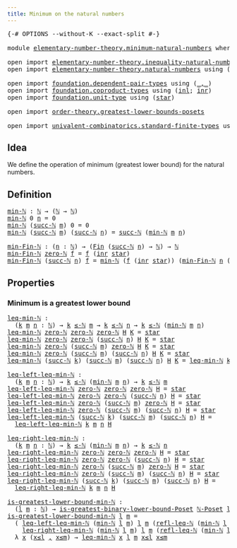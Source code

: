 ```yaml
---
title: Minimum on the natural numbers
---
```


<pre class="Agda"><a id="56" class="Symbol">{-#</a> <a id="60" class="Keyword">OPTIONS</a> <a id="68" class="Pragma">--without-K</a> <a id="80" class="Pragma">--exact-split</a> <a id="94" class="Symbol">#-}</a>

<a id="99" class="Keyword">module</a> <a id="106" href="elementary-number-theory.minimum-natural-numbers.html" class="Module">elementary-number-theory.minimum-natural-numbers</a> <a id="155" class="Keyword">where</a>

<a id="162" class="Keyword">open</a> <a id="167" class="Keyword">import</a> <a id="174" href="elementary-number-theory.inequality-natural-numbers.html" class="Module">elementary-number-theory.inequality-natural-numbers</a>
<a id="226" class="Keyword">open</a> <a id="231" class="Keyword">import</a> <a id="238" href="elementary-number-theory.natural-numbers.html" class="Module">elementary-number-theory.natural-numbers</a> <a id="279" class="Keyword">using</a> <a id="285" class="Symbol">(</a><a id="286" href="elementary-number-theory.natural-numbers.html#1458" class="Datatype">ℕ</a><a id="287" class="Symbol">;</a> <a id="289" href="elementary-number-theory.natural-numbers.html#1479" class="InductiveConstructor">zero-ℕ</a><a id="295" class="Symbol">;</a> <a id="297" href="elementary-number-theory.natural-numbers.html#1492" class="InductiveConstructor">succ-ℕ</a><a id="303" class="Symbol">)</a>

<a id="306" class="Keyword">open</a> <a id="311" class="Keyword">import</a> <a id="318" href="foundation.dependent-pair-types.html" class="Module">foundation.dependent-pair-types</a> <a id="350" class="Keyword">using</a> <a id="356" class="Symbol">(</a><a id="357" href="foundation-core.dependent-pair-types.html#692" class="InductiveConstructor Operator">_,_</a><a id="360" class="Symbol">)</a>
<a id="362" class="Keyword">open</a> <a id="367" class="Keyword">import</a> <a id="374" href="foundation.coproduct-types.html" class="Module">foundation.coproduct-types</a> <a id="401" class="Keyword">using</a> <a id="407" class="Symbol">(</a><a id="408" href="foundation.coproduct-types.html#1253" class="InductiveConstructor">inl</a><a id="411" class="Symbol">;</a> <a id="413" href="foundation.coproduct-types.html#1276" class="InductiveConstructor">inr</a><a id="416" class="Symbol">)</a>
<a id="418" class="Keyword">open</a> <a id="423" class="Keyword">import</a> <a id="430" href="foundation.unit-type.html" class="Module">foundation.unit-type</a> <a id="451" class="Keyword">using</a> <a id="457" class="Symbol">(</a><a id="458" href="foundation.unit-type.html#1108" class="InductiveConstructor">star</a><a id="462" class="Symbol">)</a>

<a id="465" class="Keyword">open</a> <a id="470" class="Keyword">import</a> <a id="477" href="order-theory.greatest-lower-bounds-posets.html" class="Module">order-theory.greatest-lower-bounds-posets</a>

<a id="520" class="Keyword">open</a> <a id="525" class="Keyword">import</a> <a id="532" href="univalent-combinatorics.standard-finite-types.html" class="Module">univalent-combinatorics.standard-finite-types</a> <a id="578" class="Keyword">using</a> <a id="584" class="Symbol">(</a><a id="585" href="univalent-combinatorics.standard-finite-types.html#2293" class="Function">Fin</a><a id="588" class="Symbol">)</a>
</pre>
## Idea

We define the operation of minimum (greatest lower bound) for the natural numbers.

## Definition

<pre class="Agda"><a id="min-ℕ"></a><a id="711" href="elementary-number-theory.minimum-natural-numbers.html#711" class="Function">min-ℕ</a> <a id="717" class="Symbol">:</a> <a id="719" href="elementary-number-theory.natural-numbers.html#1458" class="Datatype">ℕ</a> <a id="721" class="Symbol">→</a> <a id="723" class="Symbol">(</a><a id="724" href="elementary-number-theory.natural-numbers.html#1458" class="Datatype">ℕ</a> <a id="726" class="Symbol">→</a> <a id="728" href="elementary-number-theory.natural-numbers.html#1458" class="Datatype">ℕ</a><a id="729" class="Symbol">)</a>
<a id="731" href="elementary-number-theory.minimum-natural-numbers.html#711" class="Function">min-ℕ</a> <a id="737" class="Number">0</a> <a id="739" href="elementary-number-theory.minimum-natural-numbers.html#739" class="Bound">n</a> <a id="741" class="Symbol">=</a> <a id="743" class="Number">0</a>
<a id="745" href="elementary-number-theory.minimum-natural-numbers.html#711" class="Function">min-ℕ</a> <a id="751" class="Symbol">(</a><a id="752" href="elementary-number-theory.natural-numbers.html#1492" class="InductiveConstructor">succ-ℕ</a> <a id="759" href="elementary-number-theory.minimum-natural-numbers.html#759" class="Bound">m</a><a id="760" class="Symbol">)</a> <a id="762" class="Number">0</a> <a id="764" class="Symbol">=</a> <a id="766" class="Number">0</a>
<a id="768" href="elementary-number-theory.minimum-natural-numbers.html#711" class="Function">min-ℕ</a> <a id="774" class="Symbol">(</a><a id="775" href="elementary-number-theory.natural-numbers.html#1492" class="InductiveConstructor">succ-ℕ</a> <a id="782" href="elementary-number-theory.minimum-natural-numbers.html#782" class="Bound">m</a><a id="783" class="Symbol">)</a> <a id="785" class="Symbol">(</a><a id="786" href="elementary-number-theory.natural-numbers.html#1492" class="InductiveConstructor">succ-ℕ</a> <a id="793" href="elementary-number-theory.minimum-natural-numbers.html#793" class="Bound">n</a><a id="794" class="Symbol">)</a> <a id="796" class="Symbol">=</a> <a id="798" href="elementary-number-theory.natural-numbers.html#1492" class="InductiveConstructor">succ-ℕ</a> <a id="805" class="Symbol">(</a><a id="806" href="elementary-number-theory.minimum-natural-numbers.html#711" class="Function">min-ℕ</a> <a id="812" href="elementary-number-theory.minimum-natural-numbers.html#782" class="Bound">m</a> <a id="814" href="elementary-number-theory.minimum-natural-numbers.html#793" class="Bound">n</a><a id="815" class="Symbol">)</a>

<a id="min-Fin-ℕ"></a><a id="818" href="elementary-number-theory.minimum-natural-numbers.html#818" class="Function">min-Fin-ℕ</a> <a id="828" class="Symbol">:</a> <a id="830" class="Symbol">(</a><a id="831" href="elementary-number-theory.minimum-natural-numbers.html#831" class="Bound">n</a> <a id="833" class="Symbol">:</a> <a id="835" href="elementary-number-theory.natural-numbers.html#1458" class="Datatype">ℕ</a><a id="836" class="Symbol">)</a> <a id="838" class="Symbol">→</a> <a id="840" class="Symbol">(</a><a id="841" href="univalent-combinatorics.standard-finite-types.html#2293" class="Function">Fin</a> <a id="845" class="Symbol">(</a><a id="846" href="elementary-number-theory.natural-numbers.html#1492" class="InductiveConstructor">succ-ℕ</a> <a id="853" href="elementary-number-theory.minimum-natural-numbers.html#831" class="Bound">n</a><a id="854" class="Symbol">)</a> <a id="856" class="Symbol">→</a> <a id="858" href="elementary-number-theory.natural-numbers.html#1458" class="Datatype">ℕ</a><a id="859" class="Symbol">)</a> <a id="861" class="Symbol">→</a> <a id="863" href="elementary-number-theory.natural-numbers.html#1458" class="Datatype">ℕ</a>
<a id="865" href="elementary-number-theory.minimum-natural-numbers.html#818" class="Function">min-Fin-ℕ</a> <a id="875" href="elementary-number-theory.natural-numbers.html#1479" class="InductiveConstructor">zero-ℕ</a> <a id="882" href="elementary-number-theory.minimum-natural-numbers.html#882" class="Bound">f</a> <a id="884" class="Symbol">=</a> <a id="886" href="elementary-number-theory.minimum-natural-numbers.html#882" class="Bound">f</a> <a id="888" class="Symbol">(</a><a id="889" href="foundation.coproduct-types.html#1276" class="InductiveConstructor">inr</a> <a id="893" href="foundation.unit-type.html#1108" class="InductiveConstructor">star</a><a id="897" class="Symbol">)</a>
<a id="899" href="elementary-number-theory.minimum-natural-numbers.html#818" class="Function">min-Fin-ℕ</a> <a id="909" class="Symbol">(</a><a id="910" href="elementary-number-theory.natural-numbers.html#1492" class="InductiveConstructor">succ-ℕ</a> <a id="917" href="elementary-number-theory.minimum-natural-numbers.html#917" class="Bound">n</a><a id="918" class="Symbol">)</a> <a id="920" href="elementary-number-theory.minimum-natural-numbers.html#920" class="Bound">f</a> <a id="922" class="Symbol">=</a> <a id="924" href="elementary-number-theory.minimum-natural-numbers.html#711" class="Function">min-ℕ</a> <a id="930" class="Symbol">(</a><a id="931" href="elementary-number-theory.minimum-natural-numbers.html#920" class="Bound">f</a> <a id="933" class="Symbol">(</a><a id="934" href="foundation.coproduct-types.html#1276" class="InductiveConstructor">inr</a> <a id="938" href="foundation.unit-type.html#1108" class="InductiveConstructor">star</a><a id="942" class="Symbol">))</a> <a id="945" class="Symbol">(</a><a id="946" href="elementary-number-theory.minimum-natural-numbers.html#818" class="Function">min-Fin-ℕ</a> <a id="956" href="elementary-number-theory.minimum-natural-numbers.html#917" class="Bound">n</a> <a id="958" class="Symbol">(λ</a> <a id="961" href="elementary-number-theory.minimum-natural-numbers.html#961" class="Bound">k</a> <a id="963" class="Symbol">→</a> <a id="965" href="elementary-number-theory.minimum-natural-numbers.html#920" class="Bound">f</a> <a id="967" class="Symbol">(</a><a id="968" href="foundation.coproduct-types.html#1253" class="InductiveConstructor">inl</a> <a id="972" href="elementary-number-theory.minimum-natural-numbers.html#961" class="Bound">k</a><a id="973" class="Symbol">)))</a>
</pre>
## Properties

### Minimum is a greatest lower bound

<pre class="Agda"><a id="leq-min-ℕ"></a><a id="1044" href="elementary-number-theory.minimum-natural-numbers.html#1044" class="Function">leq-min-ℕ</a> <a id="1054" class="Symbol">:</a>
  <a id="1058" class="Symbol">(</a><a id="1059" href="elementary-number-theory.minimum-natural-numbers.html#1059" class="Bound">k</a> <a id="1061" href="elementary-number-theory.minimum-natural-numbers.html#1061" class="Bound">m</a> <a id="1063" href="elementary-number-theory.minimum-natural-numbers.html#1063" class="Bound">n</a> <a id="1065" class="Symbol">:</a> <a id="1067" href="elementary-number-theory.natural-numbers.html#1458" class="Datatype">ℕ</a><a id="1068" class="Symbol">)</a> <a id="1070" class="Symbol">→</a> <a id="1072" href="elementary-number-theory.minimum-natural-numbers.html#1059" class="Bound">k</a> <a id="1074" href="elementary-number-theory.inequality-natural-numbers.html#1780" class="Function Operator">≤-ℕ</a> <a id="1078" href="elementary-number-theory.minimum-natural-numbers.html#1061" class="Bound">m</a> <a id="1080" class="Symbol">→</a> <a id="1082" href="elementary-number-theory.minimum-natural-numbers.html#1059" class="Bound">k</a> <a id="1084" href="elementary-number-theory.inequality-natural-numbers.html#1780" class="Function Operator">≤-ℕ</a> <a id="1088" href="elementary-number-theory.minimum-natural-numbers.html#1063" class="Bound">n</a> <a id="1090" class="Symbol">→</a> <a id="1092" href="elementary-number-theory.minimum-natural-numbers.html#1059" class="Bound">k</a> <a id="1094" href="elementary-number-theory.inequality-natural-numbers.html#1780" class="Function Operator">≤-ℕ</a> <a id="1098" class="Symbol">(</a><a id="1099" href="elementary-number-theory.minimum-natural-numbers.html#711" class="Function">min-ℕ</a> <a id="1105" href="elementary-number-theory.minimum-natural-numbers.html#1061" class="Bound">m</a> <a id="1107" href="elementary-number-theory.minimum-natural-numbers.html#1063" class="Bound">n</a><a id="1108" class="Symbol">)</a>
<a id="1110" href="elementary-number-theory.minimum-natural-numbers.html#1044" class="Function">leq-min-ℕ</a> <a id="1120" href="elementary-number-theory.natural-numbers.html#1479" class="InductiveConstructor">zero-ℕ</a> <a id="1127" href="elementary-number-theory.natural-numbers.html#1479" class="InductiveConstructor">zero-ℕ</a> <a id="1134" href="elementary-number-theory.natural-numbers.html#1479" class="InductiveConstructor">zero-ℕ</a> <a id="1141" href="elementary-number-theory.minimum-natural-numbers.html#1141" class="Bound">H</a> <a id="1143" href="elementary-number-theory.minimum-natural-numbers.html#1143" class="Bound">K</a> <a id="1145" class="Symbol">=</a> <a id="1147" href="foundation.unit-type.html#1108" class="InductiveConstructor">star</a>
<a id="1152" href="elementary-number-theory.minimum-natural-numbers.html#1044" class="Function">leq-min-ℕ</a> <a id="1162" href="elementary-number-theory.natural-numbers.html#1479" class="InductiveConstructor">zero-ℕ</a> <a id="1169" href="elementary-number-theory.natural-numbers.html#1479" class="InductiveConstructor">zero-ℕ</a> <a id="1176" class="Symbol">(</a><a id="1177" href="elementary-number-theory.natural-numbers.html#1492" class="InductiveConstructor">succ-ℕ</a> <a id="1184" href="elementary-number-theory.minimum-natural-numbers.html#1184" class="Bound">n</a><a id="1185" class="Symbol">)</a> <a id="1187" href="elementary-number-theory.minimum-natural-numbers.html#1187" class="Bound">H</a> <a id="1189" href="elementary-number-theory.minimum-natural-numbers.html#1189" class="Bound">K</a> <a id="1191" class="Symbol">=</a> <a id="1193" href="foundation.unit-type.html#1108" class="InductiveConstructor">star</a>
<a id="1198" href="elementary-number-theory.minimum-natural-numbers.html#1044" class="Function">leq-min-ℕ</a> <a id="1208" href="elementary-number-theory.natural-numbers.html#1479" class="InductiveConstructor">zero-ℕ</a> <a id="1215" class="Symbol">(</a><a id="1216" href="elementary-number-theory.natural-numbers.html#1492" class="InductiveConstructor">succ-ℕ</a> <a id="1223" href="elementary-number-theory.minimum-natural-numbers.html#1223" class="Bound">m</a><a id="1224" class="Symbol">)</a> <a id="1226" href="elementary-number-theory.natural-numbers.html#1479" class="InductiveConstructor">zero-ℕ</a> <a id="1233" href="elementary-number-theory.minimum-natural-numbers.html#1233" class="Bound">H</a> <a id="1235" href="elementary-number-theory.minimum-natural-numbers.html#1235" class="Bound">K</a> <a id="1237" class="Symbol">=</a> <a id="1239" href="foundation.unit-type.html#1108" class="InductiveConstructor">star</a>
<a id="1244" href="elementary-number-theory.minimum-natural-numbers.html#1044" class="Function">leq-min-ℕ</a> <a id="1254" href="elementary-number-theory.natural-numbers.html#1479" class="InductiveConstructor">zero-ℕ</a> <a id="1261" class="Symbol">(</a><a id="1262" href="elementary-number-theory.natural-numbers.html#1492" class="InductiveConstructor">succ-ℕ</a> <a id="1269" href="elementary-number-theory.minimum-natural-numbers.html#1269" class="Bound">m</a><a id="1270" class="Symbol">)</a> <a id="1272" class="Symbol">(</a><a id="1273" href="elementary-number-theory.natural-numbers.html#1492" class="InductiveConstructor">succ-ℕ</a> <a id="1280" href="elementary-number-theory.minimum-natural-numbers.html#1280" class="Bound">n</a><a id="1281" class="Symbol">)</a> <a id="1283" href="elementary-number-theory.minimum-natural-numbers.html#1283" class="Bound">H</a> <a id="1285" href="elementary-number-theory.minimum-natural-numbers.html#1285" class="Bound">K</a> <a id="1287" class="Symbol">=</a> <a id="1289" href="foundation.unit-type.html#1108" class="InductiveConstructor">star</a>
<a id="1294" href="elementary-number-theory.minimum-natural-numbers.html#1044" class="Function">leq-min-ℕ</a> <a id="1304" class="Symbol">(</a><a id="1305" href="elementary-number-theory.natural-numbers.html#1492" class="InductiveConstructor">succ-ℕ</a> <a id="1312" href="elementary-number-theory.minimum-natural-numbers.html#1312" class="Bound">k</a><a id="1313" class="Symbol">)</a> <a id="1315" class="Symbol">(</a><a id="1316" href="elementary-number-theory.natural-numbers.html#1492" class="InductiveConstructor">succ-ℕ</a> <a id="1323" href="elementary-number-theory.minimum-natural-numbers.html#1323" class="Bound">m</a><a id="1324" class="Symbol">)</a> <a id="1326" class="Symbol">(</a><a id="1327" href="elementary-number-theory.natural-numbers.html#1492" class="InductiveConstructor">succ-ℕ</a> <a id="1334" href="elementary-number-theory.minimum-natural-numbers.html#1334" class="Bound">n</a><a id="1335" class="Symbol">)</a> <a id="1337" href="elementary-number-theory.minimum-natural-numbers.html#1337" class="Bound">H</a> <a id="1339" href="elementary-number-theory.minimum-natural-numbers.html#1339" class="Bound">K</a> <a id="1341" class="Symbol">=</a> <a id="1343" href="elementary-number-theory.minimum-natural-numbers.html#1044" class="Function">leq-min-ℕ</a> <a id="1353" href="elementary-number-theory.minimum-natural-numbers.html#1312" class="Bound">k</a> <a id="1355" href="elementary-number-theory.minimum-natural-numbers.html#1323" class="Bound">m</a> <a id="1357" href="elementary-number-theory.minimum-natural-numbers.html#1334" class="Bound">n</a> <a id="1359" href="elementary-number-theory.minimum-natural-numbers.html#1337" class="Bound">H</a> <a id="1361" href="elementary-number-theory.minimum-natural-numbers.html#1339" class="Bound">K</a>

<a id="leq-left-leq-min-ℕ"></a><a id="1364" href="elementary-number-theory.minimum-natural-numbers.html#1364" class="Function">leq-left-leq-min-ℕ</a> <a id="1383" class="Symbol">:</a>
  <a id="1387" class="Symbol">(</a><a id="1388" href="elementary-number-theory.minimum-natural-numbers.html#1388" class="Bound">k</a> <a id="1390" href="elementary-number-theory.minimum-natural-numbers.html#1390" class="Bound">m</a> <a id="1392" href="elementary-number-theory.minimum-natural-numbers.html#1392" class="Bound">n</a> <a id="1394" class="Symbol">:</a> <a id="1396" href="elementary-number-theory.natural-numbers.html#1458" class="Datatype">ℕ</a><a id="1397" class="Symbol">)</a> <a id="1399" class="Symbol">→</a> <a id="1401" href="elementary-number-theory.minimum-natural-numbers.html#1388" class="Bound">k</a> <a id="1403" href="elementary-number-theory.inequality-natural-numbers.html#1780" class="Function Operator">≤-ℕ</a> <a id="1407" class="Symbol">(</a><a id="1408" href="elementary-number-theory.minimum-natural-numbers.html#711" class="Function">min-ℕ</a> <a id="1414" href="elementary-number-theory.minimum-natural-numbers.html#1390" class="Bound">m</a> <a id="1416" href="elementary-number-theory.minimum-natural-numbers.html#1392" class="Bound">n</a><a id="1417" class="Symbol">)</a> <a id="1419" class="Symbol">→</a> <a id="1421" href="elementary-number-theory.minimum-natural-numbers.html#1388" class="Bound">k</a> <a id="1423" href="elementary-number-theory.inequality-natural-numbers.html#1780" class="Function Operator">≤-ℕ</a> <a id="1427" href="elementary-number-theory.minimum-natural-numbers.html#1390" class="Bound">m</a>
<a id="1429" href="elementary-number-theory.minimum-natural-numbers.html#1364" class="Function">leq-left-leq-min-ℕ</a> <a id="1448" href="elementary-number-theory.natural-numbers.html#1479" class="InductiveConstructor">zero-ℕ</a> <a id="1455" href="elementary-number-theory.natural-numbers.html#1479" class="InductiveConstructor">zero-ℕ</a> <a id="1462" href="elementary-number-theory.natural-numbers.html#1479" class="InductiveConstructor">zero-ℕ</a> <a id="1469" href="elementary-number-theory.minimum-natural-numbers.html#1469" class="Bound">H</a> <a id="1471" class="Symbol">=</a> <a id="1473" href="foundation.unit-type.html#1108" class="InductiveConstructor">star</a>
<a id="1478" href="elementary-number-theory.minimum-natural-numbers.html#1364" class="Function">leq-left-leq-min-ℕ</a> <a id="1497" href="elementary-number-theory.natural-numbers.html#1479" class="InductiveConstructor">zero-ℕ</a> <a id="1504" href="elementary-number-theory.natural-numbers.html#1479" class="InductiveConstructor">zero-ℕ</a> <a id="1511" class="Symbol">(</a><a id="1512" href="elementary-number-theory.natural-numbers.html#1492" class="InductiveConstructor">succ-ℕ</a> <a id="1519" href="elementary-number-theory.minimum-natural-numbers.html#1519" class="Bound">n</a><a id="1520" class="Symbol">)</a> <a id="1522" href="elementary-number-theory.minimum-natural-numbers.html#1522" class="Bound">H</a> <a id="1524" class="Symbol">=</a> <a id="1526" href="foundation.unit-type.html#1108" class="InductiveConstructor">star</a>
<a id="1531" href="elementary-number-theory.minimum-natural-numbers.html#1364" class="Function">leq-left-leq-min-ℕ</a> <a id="1550" href="elementary-number-theory.natural-numbers.html#1479" class="InductiveConstructor">zero-ℕ</a> <a id="1557" class="Symbol">(</a><a id="1558" href="elementary-number-theory.natural-numbers.html#1492" class="InductiveConstructor">succ-ℕ</a> <a id="1565" href="elementary-number-theory.minimum-natural-numbers.html#1565" class="Bound">m</a><a id="1566" class="Symbol">)</a> <a id="1568" href="elementary-number-theory.natural-numbers.html#1479" class="InductiveConstructor">zero-ℕ</a> <a id="1575" href="elementary-number-theory.minimum-natural-numbers.html#1575" class="Bound">H</a> <a id="1577" class="Symbol">=</a> <a id="1579" href="foundation.unit-type.html#1108" class="InductiveConstructor">star</a>
<a id="1584" href="elementary-number-theory.minimum-natural-numbers.html#1364" class="Function">leq-left-leq-min-ℕ</a> <a id="1603" href="elementary-number-theory.natural-numbers.html#1479" class="InductiveConstructor">zero-ℕ</a> <a id="1610" class="Symbol">(</a><a id="1611" href="elementary-number-theory.natural-numbers.html#1492" class="InductiveConstructor">succ-ℕ</a> <a id="1618" href="elementary-number-theory.minimum-natural-numbers.html#1618" class="Bound">m</a><a id="1619" class="Symbol">)</a> <a id="1621" class="Symbol">(</a><a id="1622" href="elementary-number-theory.natural-numbers.html#1492" class="InductiveConstructor">succ-ℕ</a> <a id="1629" href="elementary-number-theory.minimum-natural-numbers.html#1629" class="Bound">n</a><a id="1630" class="Symbol">)</a> <a id="1632" href="elementary-number-theory.minimum-natural-numbers.html#1632" class="Bound">H</a> <a id="1634" class="Symbol">=</a> <a id="1636" href="foundation.unit-type.html#1108" class="InductiveConstructor">star</a>
<a id="1641" href="elementary-number-theory.minimum-natural-numbers.html#1364" class="Function">leq-left-leq-min-ℕ</a> <a id="1660" class="Symbol">(</a><a id="1661" href="elementary-number-theory.natural-numbers.html#1492" class="InductiveConstructor">succ-ℕ</a> <a id="1668" href="elementary-number-theory.minimum-natural-numbers.html#1668" class="Bound">k</a><a id="1669" class="Symbol">)</a> <a id="1671" class="Symbol">(</a><a id="1672" href="elementary-number-theory.natural-numbers.html#1492" class="InductiveConstructor">succ-ℕ</a> <a id="1679" href="elementary-number-theory.minimum-natural-numbers.html#1679" class="Bound">m</a><a id="1680" class="Symbol">)</a> <a id="1682" class="Symbol">(</a><a id="1683" href="elementary-number-theory.natural-numbers.html#1492" class="InductiveConstructor">succ-ℕ</a> <a id="1690" href="elementary-number-theory.minimum-natural-numbers.html#1690" class="Bound">n</a><a id="1691" class="Symbol">)</a> <a id="1693" href="elementary-number-theory.minimum-natural-numbers.html#1693" class="Bound">H</a> <a id="1695" class="Symbol">=</a>
  <a id="1699" href="elementary-number-theory.minimum-natural-numbers.html#1364" class="Function">leq-left-leq-min-ℕ</a> <a id="1718" href="elementary-number-theory.minimum-natural-numbers.html#1668" class="Bound">k</a> <a id="1720" href="elementary-number-theory.minimum-natural-numbers.html#1679" class="Bound">m</a> <a id="1722" href="elementary-number-theory.minimum-natural-numbers.html#1690" class="Bound">n</a> <a id="1724" href="elementary-number-theory.minimum-natural-numbers.html#1693" class="Bound">H</a>

<a id="leq-right-leq-min-ℕ"></a><a id="1727" href="elementary-number-theory.minimum-natural-numbers.html#1727" class="Function">leq-right-leq-min-ℕ</a> <a id="1747" class="Symbol">:</a>
  <a id="1751" class="Symbol">(</a><a id="1752" href="elementary-number-theory.minimum-natural-numbers.html#1752" class="Bound">k</a> <a id="1754" href="elementary-number-theory.minimum-natural-numbers.html#1754" class="Bound">m</a> <a id="1756" href="elementary-number-theory.minimum-natural-numbers.html#1756" class="Bound">n</a> <a id="1758" class="Symbol">:</a> <a id="1760" href="elementary-number-theory.natural-numbers.html#1458" class="Datatype">ℕ</a><a id="1761" class="Symbol">)</a> <a id="1763" class="Symbol">→</a> <a id="1765" href="elementary-number-theory.minimum-natural-numbers.html#1752" class="Bound">k</a> <a id="1767" href="elementary-number-theory.inequality-natural-numbers.html#1780" class="Function Operator">≤-ℕ</a> <a id="1771" class="Symbol">(</a><a id="1772" href="elementary-number-theory.minimum-natural-numbers.html#711" class="Function">min-ℕ</a> <a id="1778" href="elementary-number-theory.minimum-natural-numbers.html#1754" class="Bound">m</a> <a id="1780" href="elementary-number-theory.minimum-natural-numbers.html#1756" class="Bound">n</a><a id="1781" class="Symbol">)</a> <a id="1783" class="Symbol">→</a> <a id="1785" href="elementary-number-theory.minimum-natural-numbers.html#1752" class="Bound">k</a> <a id="1787" href="elementary-number-theory.inequality-natural-numbers.html#1780" class="Function Operator">≤-ℕ</a> <a id="1791" href="elementary-number-theory.minimum-natural-numbers.html#1756" class="Bound">n</a>
<a id="1793" href="elementary-number-theory.minimum-natural-numbers.html#1727" class="Function">leq-right-leq-min-ℕ</a> <a id="1813" href="elementary-number-theory.natural-numbers.html#1479" class="InductiveConstructor">zero-ℕ</a> <a id="1820" href="elementary-number-theory.natural-numbers.html#1479" class="InductiveConstructor">zero-ℕ</a> <a id="1827" href="elementary-number-theory.natural-numbers.html#1479" class="InductiveConstructor">zero-ℕ</a> <a id="1834" href="elementary-number-theory.minimum-natural-numbers.html#1834" class="Bound">H</a> <a id="1836" class="Symbol">=</a> <a id="1838" href="foundation.unit-type.html#1108" class="InductiveConstructor">star</a>
<a id="1843" href="elementary-number-theory.minimum-natural-numbers.html#1727" class="Function">leq-right-leq-min-ℕ</a> <a id="1863" href="elementary-number-theory.natural-numbers.html#1479" class="InductiveConstructor">zero-ℕ</a> <a id="1870" href="elementary-number-theory.natural-numbers.html#1479" class="InductiveConstructor">zero-ℕ</a> <a id="1877" class="Symbol">(</a><a id="1878" href="elementary-number-theory.natural-numbers.html#1492" class="InductiveConstructor">succ-ℕ</a> <a id="1885" href="elementary-number-theory.minimum-natural-numbers.html#1885" class="Bound">n</a><a id="1886" class="Symbol">)</a> <a id="1888" href="elementary-number-theory.minimum-natural-numbers.html#1888" class="Bound">H</a> <a id="1890" class="Symbol">=</a> <a id="1892" href="foundation.unit-type.html#1108" class="InductiveConstructor">star</a>
<a id="1897" href="elementary-number-theory.minimum-natural-numbers.html#1727" class="Function">leq-right-leq-min-ℕ</a> <a id="1917" href="elementary-number-theory.natural-numbers.html#1479" class="InductiveConstructor">zero-ℕ</a> <a id="1924" class="Symbol">(</a><a id="1925" href="elementary-number-theory.natural-numbers.html#1492" class="InductiveConstructor">succ-ℕ</a> <a id="1932" href="elementary-number-theory.minimum-natural-numbers.html#1932" class="Bound">m</a><a id="1933" class="Symbol">)</a> <a id="1935" href="elementary-number-theory.natural-numbers.html#1479" class="InductiveConstructor">zero-ℕ</a> <a id="1942" href="elementary-number-theory.minimum-natural-numbers.html#1942" class="Bound">H</a> <a id="1944" class="Symbol">=</a> <a id="1946" href="foundation.unit-type.html#1108" class="InductiveConstructor">star</a>
<a id="1951" href="elementary-number-theory.minimum-natural-numbers.html#1727" class="Function">leq-right-leq-min-ℕ</a> <a id="1971" href="elementary-number-theory.natural-numbers.html#1479" class="InductiveConstructor">zero-ℕ</a> <a id="1978" class="Symbol">(</a><a id="1979" href="elementary-number-theory.natural-numbers.html#1492" class="InductiveConstructor">succ-ℕ</a> <a id="1986" href="elementary-number-theory.minimum-natural-numbers.html#1986" class="Bound">m</a><a id="1987" class="Symbol">)</a> <a id="1989" class="Symbol">(</a><a id="1990" href="elementary-number-theory.natural-numbers.html#1492" class="InductiveConstructor">succ-ℕ</a> <a id="1997" href="elementary-number-theory.minimum-natural-numbers.html#1997" class="Bound">n</a><a id="1998" class="Symbol">)</a> <a id="2000" href="elementary-number-theory.minimum-natural-numbers.html#2000" class="Bound">H</a> <a id="2002" class="Symbol">=</a> <a id="2004" href="foundation.unit-type.html#1108" class="InductiveConstructor">star</a>
<a id="2009" href="elementary-number-theory.minimum-natural-numbers.html#1727" class="Function">leq-right-leq-min-ℕ</a> <a id="2029" class="Symbol">(</a><a id="2030" href="elementary-number-theory.natural-numbers.html#1492" class="InductiveConstructor">succ-ℕ</a> <a id="2037" href="elementary-number-theory.minimum-natural-numbers.html#2037" class="Bound">k</a><a id="2038" class="Symbol">)</a> <a id="2040" class="Symbol">(</a><a id="2041" href="elementary-number-theory.natural-numbers.html#1492" class="InductiveConstructor">succ-ℕ</a> <a id="2048" href="elementary-number-theory.minimum-natural-numbers.html#2048" class="Bound">m</a><a id="2049" class="Symbol">)</a> <a id="2051" class="Symbol">(</a><a id="2052" href="elementary-number-theory.natural-numbers.html#1492" class="InductiveConstructor">succ-ℕ</a> <a id="2059" href="elementary-number-theory.minimum-natural-numbers.html#2059" class="Bound">n</a><a id="2060" class="Symbol">)</a> <a id="2062" href="elementary-number-theory.minimum-natural-numbers.html#2062" class="Bound">H</a> <a id="2064" class="Symbol">=</a>
  <a id="2068" href="elementary-number-theory.minimum-natural-numbers.html#1727" class="Function">leq-right-leq-min-ℕ</a> <a id="2088" href="elementary-number-theory.minimum-natural-numbers.html#2037" class="Bound">k</a> <a id="2090" href="elementary-number-theory.minimum-natural-numbers.html#2048" class="Bound">m</a> <a id="2092" href="elementary-number-theory.minimum-natural-numbers.html#2059" class="Bound">n</a> <a id="2094" href="elementary-number-theory.minimum-natural-numbers.html#2062" class="Bound">H</a>

<a id="is-greatest-lower-bound-min-ℕ"></a><a id="2097" href="elementary-number-theory.minimum-natural-numbers.html#2097" class="Function">is-greatest-lower-bound-min-ℕ</a> <a id="2127" class="Symbol">:</a>
  <a id="2131" class="Symbol">(</a><a id="2132" href="elementary-number-theory.minimum-natural-numbers.html#2132" class="Bound">l</a> <a id="2134" href="elementary-number-theory.minimum-natural-numbers.html#2134" class="Bound">m</a> <a id="2136" class="Symbol">:</a> <a id="2138" href="elementary-number-theory.natural-numbers.html#1458" class="Datatype">ℕ</a><a id="2139" class="Symbol">)</a> <a id="2141" class="Symbol">→</a> <a id="2143" href="order-theory.greatest-lower-bounds-posets.html#2016" class="Function">is-greatest-binary-lower-bound-Poset</a> <a id="2180" href="elementary-number-theory.inequality-natural-numbers.html#5145" class="Function">ℕ-Poset</a> <a id="2188" href="elementary-number-theory.minimum-natural-numbers.html#2132" class="Bound">l</a> <a id="2190" href="elementary-number-theory.minimum-natural-numbers.html#2134" class="Bound">m</a> <a id="2192" class="Symbol">(</a><a id="2193" href="elementary-number-theory.minimum-natural-numbers.html#711" class="Function">min-ℕ</a> <a id="2199" href="elementary-number-theory.minimum-natural-numbers.html#2132" class="Bound">l</a> <a id="2201" href="elementary-number-theory.minimum-natural-numbers.html#2134" class="Bound">m</a><a id="2202" class="Symbol">)</a>
<a id="2204" href="elementary-number-theory.minimum-natural-numbers.html#2097" class="Function">is-greatest-lower-bound-min-ℕ</a> <a id="2234" href="elementary-number-theory.minimum-natural-numbers.html#2234" class="Bound">l</a> <a id="2236" href="elementary-number-theory.minimum-natural-numbers.html#2236" class="Bound">m</a> <a id="2238" class="Symbol">=</a>
  <a id="2242" class="Symbol">(</a> <a id="2244" href="elementary-number-theory.minimum-natural-numbers.html#1364" class="Function">leq-left-leq-min-ℕ</a> <a id="2263" class="Symbol">(</a><a id="2264" href="elementary-number-theory.minimum-natural-numbers.html#711" class="Function">min-ℕ</a> <a id="2270" href="elementary-number-theory.minimum-natural-numbers.html#2234" class="Bound">l</a> <a id="2272" href="elementary-number-theory.minimum-natural-numbers.html#2236" class="Bound">m</a><a id="2273" class="Symbol">)</a> <a id="2275" href="elementary-number-theory.minimum-natural-numbers.html#2234" class="Bound">l</a> <a id="2277" href="elementary-number-theory.minimum-natural-numbers.html#2236" class="Bound">m</a> <a id="2279" class="Symbol">(</a><a id="2280" href="elementary-number-theory.inequality-natural-numbers.html#4478" class="Function">refl-leq-ℕ</a> <a id="2291" class="Symbol">(</a><a id="2292" href="elementary-number-theory.minimum-natural-numbers.html#711" class="Function">min-ℕ</a> <a id="2298" href="elementary-number-theory.minimum-natural-numbers.html#2234" class="Bound">l</a> <a id="2300" href="elementary-number-theory.minimum-natural-numbers.html#2236" class="Bound">m</a><a id="2301" class="Symbol">))</a><a id="2303" href="foundation-core.dependent-pair-types.html#692" class="InductiveConstructor Operator">,</a>
    <a id="2309" href="elementary-number-theory.minimum-natural-numbers.html#1727" class="Function">leq-right-leq-min-ℕ</a> <a id="2329" class="Symbol">(</a><a id="2330" href="elementary-number-theory.minimum-natural-numbers.html#711" class="Function">min-ℕ</a> <a id="2336" href="elementary-number-theory.minimum-natural-numbers.html#2234" class="Bound">l</a> <a id="2338" href="elementary-number-theory.minimum-natural-numbers.html#2236" class="Bound">m</a><a id="2339" class="Symbol">)</a> <a id="2341" href="elementary-number-theory.minimum-natural-numbers.html#2234" class="Bound">l</a> <a id="2343" href="elementary-number-theory.minimum-natural-numbers.html#2236" class="Bound">m</a> <a id="2345" class="Symbol">(</a><a id="2346" href="elementary-number-theory.inequality-natural-numbers.html#4478" class="Function">refl-leq-ℕ</a> <a id="2357" class="Symbol">(</a><a id="2358" href="elementary-number-theory.minimum-natural-numbers.html#711" class="Function">min-ℕ</a> <a id="2364" href="elementary-number-theory.minimum-natural-numbers.html#2234" class="Bound">l</a> <a id="2366" href="elementary-number-theory.minimum-natural-numbers.html#2236" class="Bound">m</a><a id="2367" class="Symbol">)))</a><a id="2370" href="foundation-core.dependent-pair-types.html#692" class="InductiveConstructor Operator">,</a>
  <a id="2374" class="Symbol">λ</a> <a id="2376" href="elementary-number-theory.minimum-natural-numbers.html#2376" class="Bound">x</a> <a id="2378" class="Symbol">(</a><a id="2379" href="elementary-number-theory.minimum-natural-numbers.html#2379" class="Bound">x≤l</a> <a id="2383" href="foundation-core.dependent-pair-types.html#692" class="InductiveConstructor Operator">,</a> <a id="2385" href="elementary-number-theory.minimum-natural-numbers.html#2385" class="Bound">x≤m</a><a id="2388" class="Symbol">)</a> <a id="2390" class="Symbol">→</a> <a id="2392" href="elementary-number-theory.minimum-natural-numbers.html#1044" class="Function">leq-min-ℕ</a> <a id="2402" href="elementary-number-theory.minimum-natural-numbers.html#2376" class="Bound">x</a> <a id="2404" href="elementary-number-theory.minimum-natural-numbers.html#2234" class="Bound">l</a> <a id="2406" href="elementary-number-theory.minimum-natural-numbers.html#2236" class="Bound">m</a> <a id="2408" href="elementary-number-theory.minimum-natural-numbers.html#2379" class="Bound">x≤l</a> <a id="2412" href="elementary-number-theory.minimum-natural-numbers.html#2385" class="Bound">x≤m</a>
</pre>